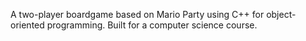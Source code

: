 A two-player boardgame based on Mario Party using C++ for object-oriented programming. Built for a computer science course.
